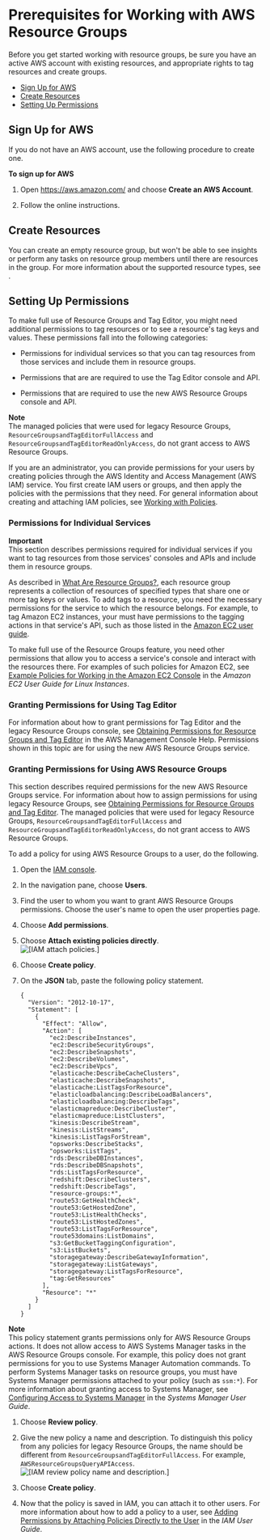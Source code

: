 # Prerequisites for Working with AWS Resource Groups<a name="gettingstarted-prereqs"></a>

Before you get started working with resource groups, be sure you have an active AWS account with existing resources, and appropriate rights to tag resources and create groups\.


+ [Sign Up for AWS](#w3ab1b5c19c13b7)
+ [Create Resources](#w3ab1b5c19c13b9)
+ [Setting Up Permissions](#rg-permissions)

## Sign Up for AWS<a name="w3ab1b5c19c13b7"></a>

If you do not have an AWS account, use the following procedure to create one\.

**To sign up for AWS**

1. Open [https://aws\.amazon\.com/](https://aws.amazon.com/) and choose **Create an AWS Account**\.

1. Follow the online instructions\.

## Create Resources<a name="w3ab1b5c19c13b9"></a>

You can create an empty resource group, but won't be able to see insights or perform any tasks on resource group members until there are resources in the group\. For more information about the supported resource types, see \.

## Setting Up Permissions<a name="rg-permissions"></a>

To make full use of Resource Groups and Tag Editor, you might need additional permissions to tag resources or to see a resource's tag keys and values\. These permissions fall into the following categories: 

+ Permissions for individual services so that you can tag resources from those services and include them in resource groups\.

+ Permissions that are are required to use the Tag Editor console and API\.

+ Permissions that are required to use the new AWS Resource Groups console and API\. 

**Note**  
The managed policies that were used for legacy Resource Groups, `ResourceGroupsandTagEditorFullAccess` and `ResourceGroupsandTagEditorReadOnlyAccess`, do not grant access to AWS Resource Groups\.

If you are an administrator, you can provide permissions for your users by creating policies through the AWS Identity and Access Management \(AWS IAM\) service\. You first create IAM users or groups, and then apply the policies with the permissions that they need\. For general information about creating and attaching IAM policies, see [Working with Policies](http://docs.aws.amazon.com/IAM/latest/UserGuide/ManagingPolicies.html)\.

### Permissions for Individual Services<a name="rg-perms-individual-services"></a>

**Important**  
 This section describes permissions required for individual services if you want to tag resources from those services' consoles and APIs and include them in resource groups\.

As described in [What Are Resource Groups?](welcome.md#resource-groups-intro), each resource group represents a collection of resources of specified types that share one or more tag keys or values\. To add tags to a resource, you need the necessary permissions for the service to which the resource belongs\. For example, to tag Amazon EC2 instances, your must have permissions to the tagging actions in that service's API, such as those listed in the [Amazon EC2 user guide](http://docs.aws.amazon.com/AWSEC2/latest/UserGuide/Using_Tags.html#Using_Tags_CLI)\.

To make full use of the Resource Groups feature, you need other permissions that allow you to access a service's console and interact with the resources there\. For examples of such policies for Amazon EC2, see [Example Policies for Working in the Amazon EC2 Console](http://docs.aws.amazon.com/AWSEC2/latest/UserGuide/iam-policies-ec2-console.html) in the *Amazon EC2 User Guide for Linux Instances*\.

### Granting Permissions for Using Tag Editor<a name="w3ab1b5c19c13c11c13"></a>

For information about how to grant permissions for Tag Editor and the legacy Resource Groups console, see [Obtaining Permissions for Resource Groups and Tag Editor](https://docs.aws.amazon.com/awsconsolehelpdocs/latest/gsg/obtaining-permissions-for-resource-groups.html) in the AWS Management Console Help\. Permissions shown in this topic are for using the new AWS Resource Groups service\.

### Granting Permissions for Using AWS Resource Groups<a name="w3ab1b5c19c13c11c15"></a>

This section describes required permissions for the new AWS Resource Groups service\. For information about how to assign permissions for using legacy Resource Groups, see [Obtaining Permissions for Resource Groups and Tag Editor](https://docs.aws.amazon.com/awsconsolehelpdocs/latest/gsg/obtaining-permissions-for-resource-groups.html)\. The managed policies that were used for legacy Resource Groups, `ResourceGroupsandTagEditorFullAccess` and `ResourceGroupsandTagEditorReadOnlyAccess`, do not grant access to AWS Resource Groups\.

To add a policy for using AWS Resource Groups to a user, do the following\.

1. Open the [IAM console](https://console.aws.amazon.com/iam/home?#home)\.

1. In the navigation pane, choose **Users**\.

1. Find the user to whom you want to grant AWS Resource Groups permissions\. Choose the user's name to open the user properties page\.

1. Choose **Add permissions**\.

1. Choose **Attach existing policies directly**\.  
![\[IAM attach policies.\]](http://docs.aws.amazon.com/ARG/latest/userguide/images/rg-iam-addperms.png)

1. Choose **Create policy**\.

1. On the **JSON** tab, paste the following policy statement\.

   ```
   {
     "Version": "2012-10-17",
     "Statement": [
       {
         "Effect": "Allow",
         "Action": [
           "ec2:DescribeInstances",
           "ec2:DescribeSecurityGroups",
           "ec2:DescribeSnapshots",
           "ec2:DescribeVolumes",
           "ec2:DescribeVpcs",
           "elasticache:DescribeCacheClusters",
           "elasticache:DescribeSnapshots",
           "elasticache:ListTagsForResource",
           "elasticloadbalancing:DescribeLoadBalancers",
           "elasticloadbalancing:DescribeTags",
           "elasticmapreduce:DescribeCluster",
           "elasticmapreduce:ListClusters",
           "kinesis:DescribeStream",
           "kinesis:ListStreams",
           "kinesis:ListTagsForStream",
           "opsworks:DescribeStacks",
           "opsworks:ListTags",
           "rds:DescribeDBInstances",
           "rds:DescribeDBSnapshots",
           "rds:ListTagsForResource",
           "redshift:DescribeClusters",
           "redshift:DescribeTags",
           "resource-groups:*",
           "route53:GetHealthCheck",
           "route53:GetHostedZone",
           "route53:ListHealthChecks",
           "route53:ListHostedZones",
           "route53:ListTagsForResource",
           "route53domains:ListDomains",
           "s3:GetBucketTaggingConfiguration",
           "s3:ListBuckets",
           "storagegateway:DescribeGatewayInformation",
           "storagegateway:ListGateways",
           "storagegateway:ListTagsForResource",
           "tag:GetResources"
         ],
         "Resource": "*"
       }
     ]
   }
   ```
**Note**  
This policy statement grants permissions only for AWS Resource Groups actions\. It does not allow access to AWS Systems Manager tasks in the AWS Resource Groups console\. For example, this policy does not grant permissions for you to use Systems Manager Automation commands\. To perform Systems Manager tasks on resource groups, you must have Systems Manager permissions attached to your policy \(such as `ssm:*`\)\. For more information about granting access to Systems Manager, see [Configuring Access to Systems Manager](https://docs.aws.amazon.com/systems-manager/latest/userguide/systems-manager-access.html) in the *Systems Manager User Guide*\.

1. Choose **Review policy**\.

1. Give the new policy a name and description\. To distinguish this policy from any policies for legacy Resource Groups, the name should be different from `ResourceGroupsandTagEditorFullAccess`\. For example, `AWSResourceGroupsQueryAPIAccess`\.  
![\[IAM review policy name and description.\]](http://docs.aws.amazon.com/ARG/latest/userguide/images/rg-iam-policyname.png)

1. Choose **Create policy**\.

1. Now that the policy is saved in IAM, you can attach it to other users\. For more information about how to add a policy to a user, see [Adding Permissions by Attaching Policies Directly to the User](http://docs.aws.amazon.com/IAM/latest/UserGuide/id_users_change-permissions.html#by-direct-attach-policy) in the *IAM User Guide*\.